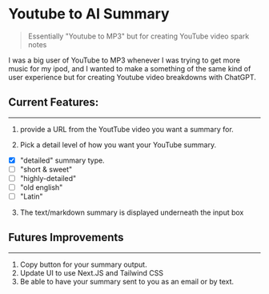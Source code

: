 # Youtube to AI Summary

> Essentially "Youtube to MP3" but for creating YouTube video spark notes 

I was a big user of YouTube to MP3 whenever I was trying to get more music for my ipod, 
and I wanted to make a something of the same kind of user experience but for creating
Youtube video breakdowns with ChatGPT.

## Current Features:
---

1. provide a URL from the YoutTube video you want a summary for.

2. Pick a detail level of how you want your YouTube summary.
  - [x] "detailed" summary type.
  - [ ] "short & sweet"
  - [ ] "highly-detailed"
  - [ ] "old english"
  - [ ] "Latin"

3. The text/markdown summary is displayed underneath the input box 


## Futures Improvements
---

1. Copy button for your summary output. 
2. Update UI to use Next.JS and Tailwind CSS   
3. Be able to have your summary sent to you as an email or by text. 
